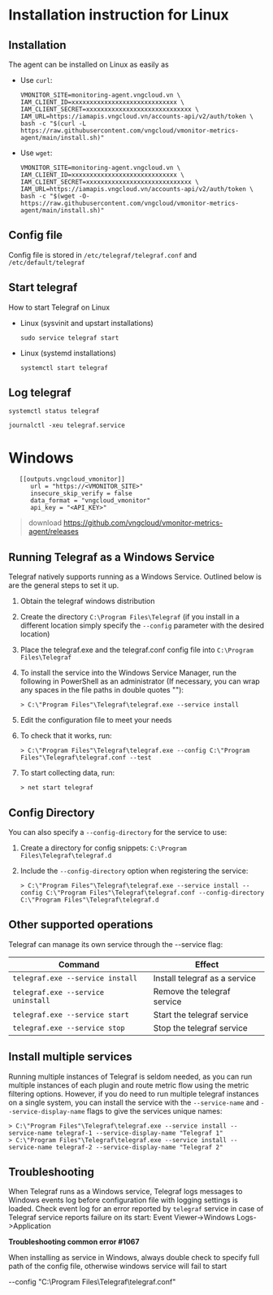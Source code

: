 # Installation instruction for Linux

## Installation

The agent can be installed on Linux as easily as

- Use `curl`:

   ```shell
   VMONITOR_SITE=monitoring-agent.vngcloud.vn \
   IAM_CLIENT_ID=xxxxxxxxxxxxxxxxxxxxxxxxxxxxx \
   IAM_CLIENT_SECRET=xxxxxxxxxxxxxxxxxxxxxxxxxxxxx \
   IAM_URL=https://iamapis.vngcloud.vn/accounts-api/v2/auth/token \
   bash -c "$(curl -L https://raw.githubusercontent.com/vngcloud/vmonitor-metrics-agent/main/install.sh)"
   ```

- Use `wget`:

   ```shell
   VMONITOR_SITE=monitoring-agent.vngcloud.vn \
   IAM_CLIENT_ID=xxxxxxxxxxxxxxxxxxxxxxxxxxxxx \
   IAM_CLIENT_SECRET=xxxxxxxxxxxxxxxxxxxxxxxxxxxxx \
   IAM_URL=https://iamapis.vngcloud.vn/accounts-api/v2/auth/token \
   bash -c "$(wget -O- https://raw.githubusercontent.com/vngcloud/vmonitor-metrics-agent/main/install.sh)"
   ```

## Config file

   Config file is stored in `/etc/telegraf/telegraf.conf` and `/etc/default/telegraf`

## Start telegraf

How to start Telegraf on Linux

- Linux (sysvinit and upstart installations)

   ```shell
   sudo service telegraf start
   ```

- Linux (systemd installations)

   ```shell
   systemctl start telegraf
   ```

## Log telegraf

   ```shell
   systemctl status telegraf
   ```

   ```shell
   journalctl -xeu telegraf.service
   ```

<!-- ## Stop and remove telegraf

   ```shell
   systemctl stop telegraf
   apt remove telegraf -y
   rm /etc/telegraf/telegraf.conf
   ``` -->

# Windows

```
   [[outputs.vngcloud_vmonitor]]
      url = "https://<VMONITOR_SITE>"
      insecure_skip_verify = false
      data_format = "vngcloud_vmonitor"
      api_key = "<API_KEY>"
```

> download <https://github.com/vngcloud/vmonitor-metrics-agent/releases>

## Running Telegraf as a Windows Service

Telegraf natively supports running as a Windows Service. Outlined below is are
the general steps to set it up.

1. Obtain the telegraf windows distribution
2. Create the directory `C:\Program Files\Telegraf` (if you install in a different
   location simply specify the `--config` parameter with the desired location)
3. Place the telegraf.exe and the telegraf.conf config file into `C:\Program Files\Telegraf`
4. To install the service into the Windows Service Manager, run the following in PowerShell as an administrator (If necessary, you can wrap any spaces in the file paths in double quotes ""):

   ```
   > C:\"Program Files"\Telegraf\telegraf.exe --service install
   ```

5. Edit the configuration file to meet your needs
6. To check that it works, run:

   ```
   > C:\"Program Files"\Telegraf\telegraf.exe --config C:\"Program Files"\Telegraf\telegraf.conf --test
   ```

7. To start collecting data, run:

   ```
   > net start telegraf
   ```

## Config Directory

You can also specify a `--config-directory` for the service to use:

1. Create a directory for config snippets: `C:\Program Files\Telegraf\telegraf.d`
2. Include the `--config-directory` option when registering the service:

   ```
   > C:\"Program Files"\Telegraf\telegraf.exe --service install --config C:\"Program Files"\Telegraf\telegraf.conf --config-directory C:\"Program Files"\Telegraf\telegraf.d
   ```

## Other supported operations

Telegraf can manage its own service through the --service flag:

| Command                            | Effect                        |
|------------------------------------|-------------------------------|
| `telegraf.exe --service install`   | Install telegraf as a service |
| `telegraf.exe --service uninstall` | Remove the telegraf service   |
| `telegraf.exe --service start`     | Start the telegraf service    |
| `telegraf.exe --service stop`      | Stop the telegraf service     |

## Install multiple services

Running multiple instances of Telegraf is seldom needed, as you can run
multiple instances of each plugin and route metric flow using the metric
filtering options.  However, if you do need to run multiple telegraf instances
on a single system, you can install the service with the `--service-name` and
`--service-display-name` flags to give the services unique names:

```
> C:\"Program Files"\Telegraf\telegraf.exe --service install --service-name telegraf-1 --service-display-name "Telegraf 1"
> C:\"Program Files"\Telegraf\telegraf.exe --service install --service-name telegraf-2 --service-display-name "Telegraf 2"
```

## Troubleshooting

When Telegraf runs as a Windows service, Telegraf logs messages to Windows events log before configuration file with logging settings is loaded.
Check event log for an error reported by `telegraf` service in case of Telegraf service reports failure on its start: Event Viewer->Windows Logs->Application

**Troubleshooting  common error #1067**

When installing as service in Windows, always double check to specify full path of the config file, otherwise windows service will fail to start

 --config "C:\Program Files\Telegraf\telegraf.conf"
